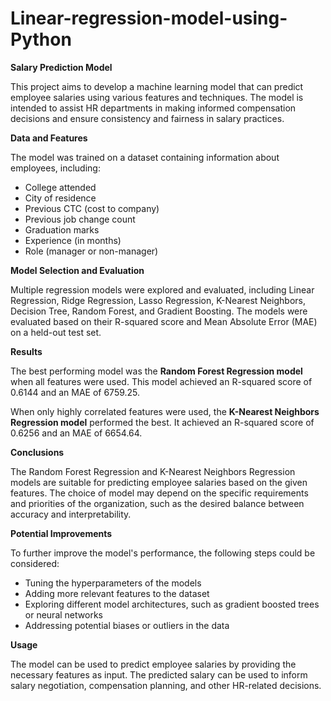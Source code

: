 # Linear-regression-model-using-Python
**Salary Prediction Model**

This project aims to develop a machine learning model that can predict employee salaries using various features and techniques. The model is intended to assist HR departments in making informed compensation decisions and ensure consistency and fairness in salary practices.

**Data and Features**

The model was trained on a dataset containing information about employees, including:

* College attended
* City of residence
* Previous CTC (cost to company)
* Previous job change count
* Graduation marks
* Experience (in months)
* Role (manager or non-manager)

**Model Selection and Evaluation**

Multiple regression models were explored and evaluated, including Linear Regression, Ridge Regression, Lasso Regression, K-Nearest Neighbors, Decision Tree, Random Forest, and Gradient Boosting. The models were evaluated based on their R-squared score and Mean Absolute Error (MAE) on a held-out test set.

**Results**

The best performing model was the **Random Forest Regression model** when all features were used. This model achieved an R-squared score of 0.6144 and an MAE of 6759.25.

When only highly correlated features were used, the **K-Nearest Neighbors Regression model** performed the best. It achieved an R-squared score of 0.6256 and an MAE of 6654.64.

**Conclusions**

The Random Forest Regression and K-Nearest Neighbors Regression models are suitable for predicting employee salaries based on the given features. The choice of model may depend on the specific requirements and priorities of the organization, such as the desired balance between accuracy and interpretability.

**Potential Improvements**

To further improve the model's performance, the following steps could be considered:

* Tuning the hyperparameters of the models
* Adding more relevant features to the dataset
* Exploring different model architectures, such as gradient boosted trees or neural networks
* Addressing potential biases or outliers in the data

**Usage**

The model can be used to predict employee salaries by providing the necessary features as input. The predicted salary can be used to inform salary negotiation, compensation planning, and other HR-related decisions.
